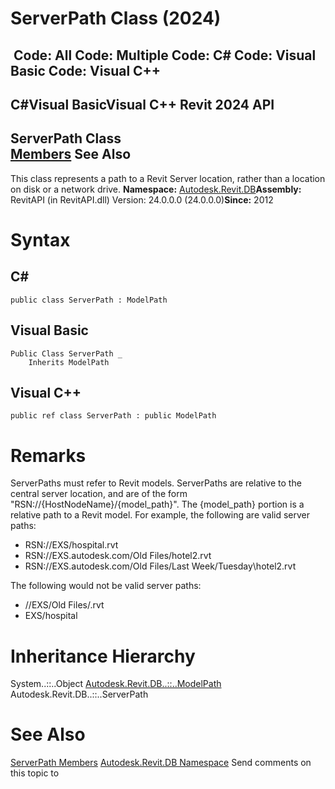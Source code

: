 # ServerPath Class (2024)

﻿
 Code: All Code: Multiple Code: C# Code: Visual Basic Code: Visual C++   
---  
C#Visual BasicVisual C++
Revit 2024 API  
---  
ServerPath Class  
[Members](7f5161f8-d12d-7caf-a903-cd30f99f6b52.md "ServerPath Members") See Also  
---  
This class represents a path to a Revit Server location, rather than a location on disk or a network drive. 
**Namespace:** [Autodesk.Revit.DB](87546ba7-461b-c646-cbb1-2cb8f5bff8b2.md "Autodesk.Revit.DB Namespace")**Assembly:** RevitAPI (in RevitAPI.dll) Version: 24.0.0.0 (24.0.0.0)**Since:** 2012 
# Syntax
C#  
---  
```text
public class ServerPath : ModelPath
```
  
Visual Basic  
---  
```text
Public Class ServerPath _
	Inherits ModelPath
```
  
Visual C++  
---  
```text
public ref class ServerPath : public ModelPath
```
  
# Remarks
ServerPaths must refer to Revit models.
ServerPaths are relative to the central server location, and are of the form "RSN://{HostNodeName}/{model_path}".
The {model_path} portion is a relative path to a Revit model. For example, the following are valid server paths:
  * RSN://EXS/hospital.rvt
  * RSN://EXS.autodesk.com/Old Files/hotel2.rvt
  * RSN://EXS.autodesk.com/Old Files/Last Week/Tuesday\hotel2.rvt

The following would not be valid server paths: 
  * //EXS/Old Files/.rvt
  * EXS/hospital

# Inheritance Hierarchy
System..::..Object [Autodesk.Revit.DB..::..ModelPath](40a84c72-e4b8-72ac-2f71-3216c66a11b3.md "ModelPath Class") Autodesk.Revit.DB..::..ServerPath
# See Also
[ServerPath Members](7f5161f8-d12d-7caf-a903-cd30f99f6b52.md "ServerPath Members")
[Autodesk.Revit.DB Namespace](87546ba7-461b-c646-cbb1-2cb8f5bff8b2.md "Autodesk.Revit.DB Namespace")
Send comments on this topic to 